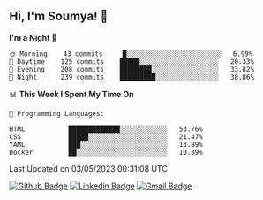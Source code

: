 ## Hi, I'm Soumya! 👋

<!--START_SECTION:waka-->
**I'm a Night 🦉** 

```text
🌞 Morning    43 commits     █░░░░░░░░░░░░░░░░░░░░░░░░   6.99% 
🌆 Daytime    125 commits    █████░░░░░░░░░░░░░░░░░░░░   20.33% 
🌃 Evening    208 commits    ████████░░░░░░░░░░░░░░░░░   33.82% 
🌙 Night      239 commits    █████████░░░░░░░░░░░░░░░░   38.86%

```


📊 **This Week I Spent My Time On** 

```text
💬 Programming Languages: 

HTML           █████████████░░░░░░░░░░░░   53.76% 
CSS            █████░░░░░░░░░░░░░░░░░░░░   21.47% 
YAML           ███░░░░░░░░░░░░░░░░░░░░░░   13.89% 
Docker         ██░░░░░░░░░░░░░░░░░░░░░░░   10.89%
```


 Last Updated on 03/05/2023 00:31:08 UTC
<!--END_SECTION:waka-->

[![Github Badge](https://img.shields.io/badge/-rubyruins-grey?style=for-the-badge&logo=github&logoColor=white&link=https://github.com/rubyruins/)](https://www.github.com/rubyruins/) 
[![Linkedin Badge](https://img.shields.io/badge/-Soumya%20Parekh-0072b1?style=for-the-badge&logo=Linkedin&logoColor=white&link=https://www.linkedin.com/in/Soumya-Parekh/)](https://www.linkedin.com/in/Soumya-Parekh/) 
[![Gmail Badge](https://img.shields.io/badge/-soumyaparekh.me@gmail.com-c14438?style=for-the-badge&logo=Gmail&logoColor=white&link=mailto:soumyaparekh.me@gmail.com)](mailto:soumyaparekh.me@gmail.com) 
